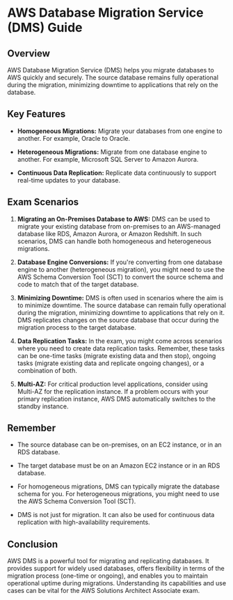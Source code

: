# AWS Database Migration Service (DMS) Guide

## Overview

AWS Database Migration Service (DMS) helps you migrate databases to AWS quickly and securely. The source database remains fully operational during the migration, minimizing downtime to applications that rely on the database.

## Key Features

- **Homogeneous Migrations:** Migrate your databases from one engine to another. For example, Oracle to Oracle.

- **Heterogeneous Migrations:** Migrate from one database engine to another. For example, Microsoft SQL Server to Amazon Aurora.

- **Continuous Data Replication:** Replicate data continuously to support real-time updates to your database.

## Exam Scenarios

1. **Migrating an On-Premises Database to AWS:** DMS can be used to migrate your existing database from on-premises to an AWS-managed database like RDS, Amazon Aurora, or Amazon Redshift. In such scenarios, DMS can handle both homogeneous and heterogeneous migrations.

2. **Database Engine Conversions:** If you're converting from one database engine to another (heterogeneous migration), you might need to use the AWS Schema Conversion Tool (SCT) to convert the source schema and code to match that of the target database.

3. **Minimizing Downtime:** DMS is often used in scenarios where the aim is to minimize downtime. The source database can remain fully operational during the migration, minimizing downtime to applications that rely on it. DMS replicates changes on the source database that occur during the migration process to the target database.

4. **Data Replication Tasks:** In the exam, you might come across scenarios where you need to create data replication tasks. Remember, these tasks can be one-time tasks (migrate existing data and then stop), ongoing tasks (migrate existing data and replicate ongoing changes), or a combination of both.

5. **Multi-AZ:** For critical production level applications, consider using Multi-AZ for the replication instance. If a problem occurs with your primary replication instance, AWS DMS automatically switches to the standby instance.

## Remember

- The source database can be on-premises, on an EC2 instance, or in an RDS database.

- The target database must be on an Amazon EC2 instance or in an RDS database.

- For homogeneous migrations, DMS can typically migrate the database schema for you. For heterogeneous migrations, you might need to use the AWS Schema Conversion Tool (SCT).

- DMS is not just for migration. It can also be used for continuous data replication with high-availability requirements.

## Conclusion

AWS DMS is a powerful tool for migrating and replicating databases. It provides support for widely used databases, offers flexibility in terms of the migration process (one-time or ongoing), and enables you to maintain operational uptime during migrations. Understanding its capabilities and use cases can be vital for the AWS Solutions Architect Associate exam.